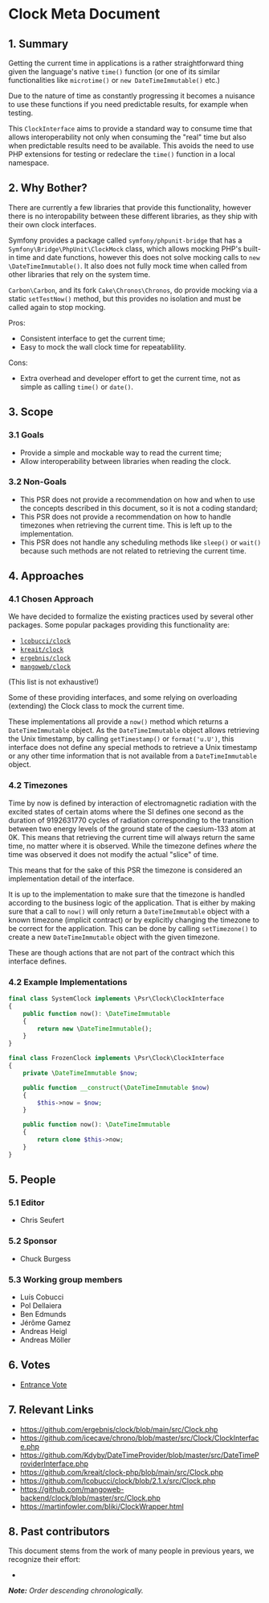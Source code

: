 # Clock Meta Document

## 1. Summary

Getting the current time in applications is a rather straightforward thing given the language's native `time()` function (or one of its similar functionalities like `microtime()` or `new DateTimeImmutable()` etc.)

Due to the nature of time as constantly progressing it becomes a nuisance to use these functions if you need predictable results, for example when testing.

This `ClockInterface` aims to provide a standard way to consume time that allows interoperability not only when consuming the "real" time but also when predictable results need to be available. This avoids the need to use PHP extensions for testing or redeclare the `time()` function in a local namespace. 

## 2. Why Bother?

There are currently a few libraries that provide this functionality, however there is no interopability between these different libraries, as they ship with their own clock interfaces. 

Symfony provides a package called `symfony/phpunit-bridge` that has a `Symfony\Bridge\PhpUnit\ClockMock` class, which allows mocking PHP's built-in time and date functions, however this does not solve mocking calls to `new \DateTimeImmutable()`. It also does not fully mock time when called from other libraries that rely on the system time.

`Carbon\Carbon`, and its fork `Cake\Chronos\Chronos`, do provide mocking via a static `setTestNow()` method, but this provides no isolation and must be called again to stop mocking.

Pros:

* Consistent interface to get the current time;
* Easy to mock the wall clock time for repeatablility.

Cons:

* Extra overhead and developer effort to get the current time, not as simple as
calling `time()` or `date()`.

## 3. Scope

### 3.1 Goals

* Provide a simple and mockable way to read the current time;
* Allow interoperability between libraries when reading the clock.

### 3.2 Non-Goals

* This PSR does not provide a recommendation on how and when to use the concepts
  described in this document, so it is not a coding standard;
* This PSR does not provide a recommendation on how to handle timezones when 
  retrieving the current time. This is left up to the implementation.
* This PSR does not handle any scheduling methods like `sleep()` or `wait()` because such methods are not related to retrieving the current time.

## 4. Approaches

### 4.1 Chosen Approach

We have decided to formalize the existing practices used by several other packages. Some popular packages providing this functionality are: 

* [`lcobucci/clock`](https://packagist.org/packages/lcobucci/clock)
* [`kreait/clock`](https://packagist.org/packages/kreait/clock)
* [`ergebnis/clock`](https://packagist.org/packages/ergebnis/clock)
* [`mangoweb/clock`](https://packagist.org/packages/mangoweb/clock)

(This list is not exhaustive!)

Some of these providing interfaces, and some relying on overloading (extending) the Clock class to mock the
current time.

These implementations all provide a `now()` method which returns a `DateTimeImmutable` object. As the `DateTimeImmutable` object allows retrieving the Unix timestamp, by calling `getTimestamp()` or `format('u.U')`, this interface does not define any special methods to retrieve a Unix timestamp or any other time information that is not available from a `DateTimeImmutable` object. 

### 4.2 Timezones

Time by now is defined by interaction of electromagnetic radiation with the excited states of certain atoms where the SI defines one second as the duration of 9192631770 cycles of radiation corresponding to the transition between two energy levels of the ground state of the caesium-133 atom at 0K. This means that retrieving the current time will always return the same time, no matter where it is observed. While the timezone defines *where* the time was observed it does not modify the actual "slice" of time.

This means that for the sake of this PSR the timezone is considered an implementation detail of the interface. 

It is up to the implementation to make sure that the timezone is handled according to the business logic of the application. That is either by making sure that a call to `now()` will only return a `DateTimeImmutable` object with a known timezone (implicit contract) or by explicitly changing the timezone to be correct for the application. This can be done by calling `setTimezone()` to create a new `DateTimeImmutable` object with the given timezone. 

These are though actions that are not part of the contract which this interface defines.


### 4.2 Example Implementations

```php
final class SystemClock implements \Psr\Clock\ClockInterface
{
    public function now(): \DateTimeImmutable
    {
        return new \DateTimeImmutable();
    }
}

final class FrozenClock implements \Psr\Clock\ClockInterface
{
    private \DateTimeImmutable $now;

    public function __construct(\DateTimeImmutable $now)
    {
        $this->now = $now;
    }

    public function now(): \DateTimeImmutable
    {
        return clone $this->now;
    }
}

```

## 5. People

### 5.1 Editor

 * Chris Seufert

### 5.2 Sponsor

 * Chuck Burgess

### 5.3 Working group members

 * Luís Cobucci
 * Pol Dellaiera
 * Ben Edmunds
 * Jérôme Gamez
 * Andreas Heigl
 * Andreas Möller

## 6. Votes

* [Entrance Vote](https://groups.google.com/g/php-fig/c/hIKqd0an-GI)

## 7. Relevant Links

* https://github.com/ergebnis/clock/blob/main/src/Clock.php
* https://github.com/icecave/chrono/blob/master/src/Clock/ClockInterface.php
* https://github.com/Kdyby/DateTimeProvider/blob/master/src/DateTimeProviderInterface.php
* https://github.com/kreait/clock-php/blob/main/src/Clock.php
* https://github.com/lcobucci/clock/blob/2.1.x/src/Clock.php
* https://github.com/mangoweb-backend/clock/blob/master/src/Clock.php
* https://martinfowler.com/bliki/ClockWrapper.html

## 8. Past contributors

This document stems from the work of many people in previous years, we recognize their effort:

 * 
_**Note:** Order descending chronologically._

